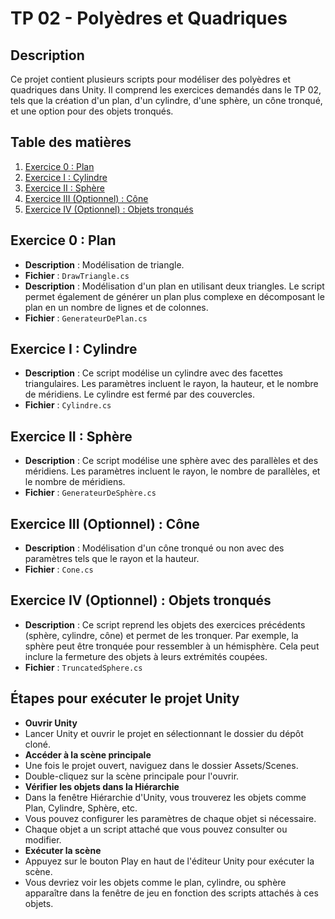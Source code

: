 # TP 02 - Polyèdres et Quadriques


## Description
Ce projet contient plusieurs scripts pour modéliser des polyèdres et quadriques dans Unity. Il comprend les exercices demandés dans le TP 02, tels que la création d'un plan, d'un cylindre, d'une sphère, un cône tronqué, et une option pour des objets tronqués.
## Table des matières

1. [Exercice 0 : Plan](#exercice-0--plan)
2. [Exercice I : Cylindre](#exercice-i--cylindre)
3. [Exercice II : Sphère](#exercice-ii--sphère)
4. [Exercice III (Optionnel) : Cône](#exercice-iii-optionnel--cône)
5. [Exercice IV (Optionnel) : Objets tronqués](#exercice-iv-optionnel--objets-tronqués)

## Exercice 0 : Plan
- **Description** : Modélisation de triangle.
- **Fichier** : `DrawTriangle.cs`
- **Description** : Modélisation d'un plan en utilisant deux triangles. Le script permet également de générer un plan plus complexe en décomposant le plan en un nombre de lignes et de colonnes.
- **Fichier** : `GenerateurDePlan.cs`

## Exercice I : Cylindre

- **Description** : Ce script modélise un cylindre avec des facettes triangulaires. Les paramètres incluent le rayon, la hauteur, et le nombre de méridiens. Le cylindre est fermé par des couvercles.
- **Fichier** : `Cylindre.cs`

## Exercice II : Sphère

- **Description** : Ce script modélise une sphère avec des parallèles et des méridiens. Les paramètres incluent le rayon, le nombre de parallèles, et le nombre de méridiens.
- **Fichier** : `GenerateurDeSphère.cs`

## Exercice III (Optionnel) : Cône

- **Description** : Modélisation d'un cône tronqué ou non avec des paramètres tels que le rayon et la hauteur.
- **Fichier** : `Cone.cs`

## Exercice IV (Optionnel) : Objets tronqués

- **Description** : Ce script reprend les objets des exercices précédents (sphère, cylindre, cône) et permet de les tronquer. Par exemple, la sphère peut être tronquée pour ressembler à un hémisphère. Cela peut inclure la fermeture des objets à leurs extrémités coupées.
- **Fichier** : `TruncatedSphere.cs`
## Étapes pour exécuter le projet Unity 
- **Ouvrir Unity**
- Lancer Unity et ouvrir le projet en sélectionnant le dossier du dépôt cloné.
- **Accéder à la scène principale**
- Une fois le projet ouvert, naviguez dans le dossier Assets/Scenes.
- Double-cliquez sur la scène principale pour l'ouvrir.
- **Vérifier les objets dans la Hiérarchie**
- Dans la fenêtre Hiérarchie d'Unity, vous trouverez les objets comme Plan, Cylindre, Sphère, etc.
- Vous pouvez configurer les paramètres de chaque objet si nécessaire.
- Chaque objet a un script attaché que vous pouvez consulter ou modifier.
- **Exécuter la scène**
- Appuyez sur le bouton Play en haut de l'éditeur Unity pour exécuter la scène.
- Vous devriez voir les objets comme le plan, cylindre, ou sphère apparaître dans la fenêtre de jeu en fonction des scripts attachés à ces objets.
